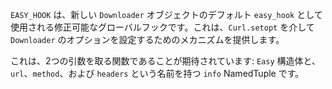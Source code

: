 `EASY_HOOK` は、新しい `Downloader` オブジェクトのデフォルト `easy_hook` として使用される修正可能なグローバルフックです。これは、`Curl.setopt` を介して `Downloader` のオプションを設定するためのメカニズムを提供します。

これは、2つの引数を取る関数であることが期待されています: `Easy` 構造体と、`url`、`method`、および `headers` という名前を持つ `info` NamedTuple です。
